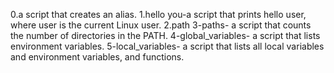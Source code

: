 0.a script that creates an alias.
1.hello you-a script that prints hello user, where user is the current Linux user.
2.path
3-paths-  a script that counts the number of directories in the PATH.
4-global_variables-  a script that lists environment variables.
5-local_variables-  a script that lists all local variables and environment variables, and functions.
